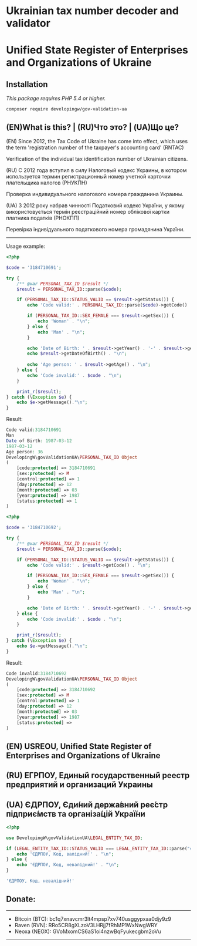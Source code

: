 # Ukrainian tax number decoder and validator
# Unified State Register of Enterprises and Organizations of Ukraine

## Installation
_This package requires PHP 5.4 or higher._

```shell
composer require developingw/gov-validation-ua
```

(EN)What is this? | (RU)Что это? | (UA)Що це?
-------------

(EN) Since 2012, the Tax Code of Ukraine has come into effect, which uses the term 'registration number of the taxpayer's accounting card' (RNTAC)

Verification of the individual tax identification number of Ukrainian citizens.

(RU) С 2012 года вступил в силу Налоговый кодекс Украины, в котором используется термин регистрационный номер учетной карточки плательщика налогов (РНУКПН)

Проверка индивидуального налогового номера гражданина Украины.


(UA) З 2012 року набрав чинності Податковий кодекс України, у якому використовується термін реєстраційний номер облікової картки платника податків (РНОКПП)

Перевірка індивідуального податкового номера громадянина України.

-------------

Usage example:
```php
<?php

$code = '3184710691';

try {
    /** @var PERSONAL_TAX_ID $result */
    $result = PERSONAL_TAX_ID::parse($code);

    if (PERSONAL_TAX_ID::STATUS_VALID == $result->getStatus()) {
        echo 'Code valid:' . PERSONAL_TAX_ID::parse($code)->getCode() . "\n";

        if (PERSONAL_TAX_ID::SEX_FEMALE === $result->getSex()) {
            echo 'Woman' . "\n";
        } else {
            echo 'Man' . "\n";
        }

        echo 'Date of Birth: ' . $result->getYear() . '-' . $result->getMonth() . '-' . $result->getDay() . "\n";
        echo $result->getDateOfBirth() . "\n";
        
        echo 'Age person: ' . $result->getAge() . "\n";
    } else {
        echo 'Code invalid:' . $code . "\n";
    }

    print_r($result);
} catch (\Exception $e) {
    echo $e->getMessage()."\n";
}

```

Result:
```php
Code valid:3184710691
Man
Date of Birth: 1987-03-12
1987-03-12
Age person: 36
DevelopingW\govValidationUA\PERSONAL_TAX_ID Object
(
    [code:protected] => 3184710691
    [sex:protected] => M
    [control:protected] => 1
    [day:protected] => 12
    [month:protected] => 03
    [year:protected] => 1987
    [status:protected] => 1
)

```

```php
<?php

$code = '3184710692';

try {
    /** @var PERSONAL_TAX_ID $result */
    $result = PERSONAL_TAX_ID::parse($code);

    if (PERSONAL_TAX_ID::STATUS_VALID == $result->getStatus()) {
        echo 'Code valid:' . $result->getCode() . "\n";

        if (PERSONAL_TAX_ID::SEX_FEMALE === $result->getSex()) {
            echo 'Woman' . "\n";
        } else {
            echo 'Man' . "\n";
        }

        echo 'Date of Birth: ' . $result->getYear() . '-' . $result->getMonth() . '-' . $result->getDay() . "\n";
    } else {
        echo 'Code invalid:' . $code . "\n";
    }

    print_r($result);
} catch (\Exception $e) {
    echo $e->getMessage()."\n";
}

```

Result:
```php
Code invalid:3184710692
DevelopingW\govValidationUA\PERSONAL_TAX_ID Object
(
    [code:protected] => 3184710692
    [sex:protected] => M
    [control:protected] => 1
    [day:protected] => 12
    [month:protected] => 03
    [year:protected] => 1987
    [status:protected] => 
)
```

(EN) USREOU, Unified State Register of Enterprises and Organizations of Ukraine
-------------

(RU) ЕГРПОУ, Единый государственный реестр предприятий и организаций Украины
-------------

(UA) ЄДРПОУ, Єди́ний держа́вний реє́стр підприє́мств та організа́цій Украї́ни
-------------

```php
<?php

use DevelopingW\govValidationUA\LEGAL_ENTITY_TAX_ID;

if (LEGAL_ENTITY_TAX_ID::STATUS_VALID === LEGAL_ENTITY_TAX_ID::parse("40870076")->getStatus()) {
    echo 'ЄДРПОУ, Код, валідний!' . "\n";
} else {
    echo 'ЄДРПОУ, Код, невалідний!' . "\n";
}
```

```php
'ЄДРПОУ, Код, невалідний!'
```

Donate:
------------
***
* Bitcoin (BTC): bc1q7xnavcmr3lt4mpsp7xv740usggypxaa0djy9z9
* Raven (RVN): RRo5CR8gXLzoV3LHRjj7fRhMP1WxNwgWRY
* Neoxa (NEOX): GVoMxomCS6aS1oi4nzwBqFyukecgbm2oVu
***